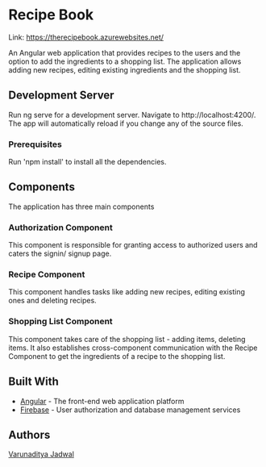 # Recipe Book
Link: https://therecipebook.azurewebsites.net/

An Angular web application that provides recipes to the users and the option 
to add the ingredients to a shopping list. The application allows adding new recipes, 
editing existing ingredients and the shopping list.

## Development Server
Run ng serve for a development server. Navigate to http://localhost:4200/. The app will automatically reload if you change any of the source files.

### Prerequisites

Run 'npm install' to install all the dependencies.

## Components
The application has three main components

### Authorization Component
This component is responsible for granting access to authorized users and caters the signin/ signup page.

### Recipe Component
This component handles tasks like adding new recipes, editing existing ones and deleting recipes.

### Shopping List Component
This component takes care of the shopping list - adding items, deleting items. It also establishes cross-component communication
with the Recipe Component to get the ingredients of a recipe to the shopping list.

## Built With
* [Angular](https://angular.io/)  - The front-end web application platform
* [Firebase](https://firebase.google.com) - User authorization and database management services

## Authors
[Varunaditya Jadwal](https://github.com/Varunaditya/) 
